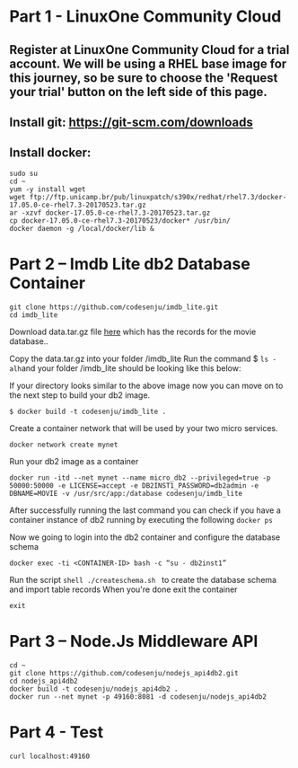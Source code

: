 # Part 1 - LinuxOne Community Cloud
## Register at LinuxOne Community Cloud for a trial account. We will be using a RHEL base image for this journey, so be sure to choose the 'Request your trial' button on the left side of this page.
## Install git: https://git-scm.com/downloads 
## Install docker:
```shell
sudo su
cd ~
yum -y install wget
wget ftp://ftp.unicamp.br/pub/linuxpatch/s390x/redhat/rhel7.3/docker-17.05.0-ce-rhel7.3-20170523.tar.gz
ar -xzvf docker-17.05.0-ce-rhel7.3-20170523.tar.gz
cp docker-17.05.0-ce-rhel7.3-20170523/docker* /usr/bin/
docker daemon -g /local/docker/lib &
```

# Part 2 – Imdb Lite db2 Database Container
```shell
git clone https://github.com/codesenju/imdb_lite.git
cd imdb_lite 
```

Download data.tar.gz file [here](https://mega.nz/#!BF0BRYAY!9vIGSwVtLU_FYtJf87WaxnAcrcaBHgJzDiGSInP359k) which has the records for the movie database..

 
Copy the data.tar.gz into your folder /imdb_lite
Run the command $ ``` ls -alh ```and your folder /imdb_lite should be looking like this below:
 
If your directory looks similar to the above image now you can move on to the next step to build your db2 image.
```shell
$ docker build -t codesenju/imdb_lite .
```

Create a container network that will be used by your two micro services.
```shell 
docker network create mynet
```
Run your db2 image as a container
```shell
docker run -itd --net mynet --name micro_db2 --privileged=true -p 50000:50000 -e LICENSE=accept -e DB2INST1_PASSWORD=db2admin -e DBNAME=MOVIE -v /usr/src/app:/database codesenju/imdb_lite
```
After successfully running the last command you can check if you have a container instance of db2 running by executing the following `` docker ps ``
 

Now we going to login into the db2 container and configure the database schema
```shell
docker exec -ti <CONTAINER-ID> bash -c “su - db2inst1”
``` 
Run the script ```shell ./createschema.sh ``` to create the database schema and import table records
When you're done exit the container
```shell
exit
```


# Part 3 – Node.Js Middleware API 
```shell
cd ~
git clone https://github.com/codesenju/nodejs_api4db2.git
cd nodejs_api4db2
docker build -t codesenju/nodejs_api4db2 .
docker run --net mynet -p 49160:8081 -d codesenju/nodejs_api4db2
```
# Part 4 - Test
```shell
curl localhost:49160
```

 
 
